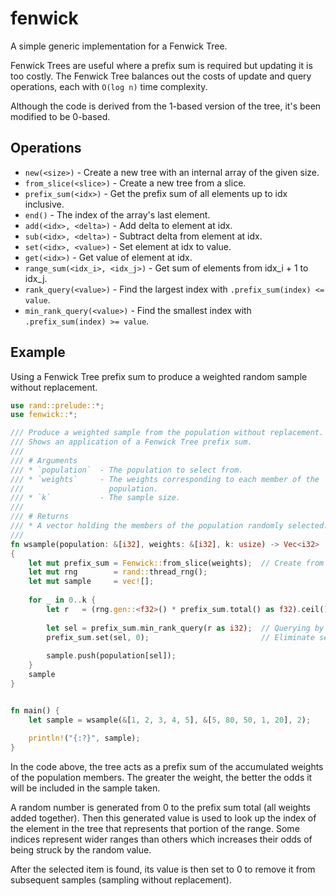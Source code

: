 # fenwick

A simple generic implementation for a Fenwick Tree.

Fenwick Trees are useful where a prefix sum is required but updating it is too 
costly. The Fenwick Tree balances out the costs of update and query operations,
each with `O(log n)` time complexity.

Although the code is derived from the 1-based version of the tree, it's been
modified to be 0-based.

## Operations

 * `new(<size>)` - Create a new tree with an internal array of the given size.
 * `from_slice(<slice>)` - Create a new tree from a slice.
 * `prefix_sum(<idx>)` - Get the prefix sum of all elements up to idx inclusive.
 * `end()` - The index of the array's last element.
 * `add(<idx>, <delta>)` - Add delta to element at idx.
 * `sub(<idx>, <delta>)` - Subtract delta from element at idx.
 * `set(<idx>, <value>)` - Set element at idx to value.
 * `get(<idx>)` - Get value of element at idx.
 * `range_sum(<idx_i>, <idx_j>)` - Get sum of elements from idx_i + 1 to idx_j.
 * `rank_query(<value>)` - Find the largest index with `.prefix_sum(index) <= value`.
 * `min_rank_query(<value>)` - Find the smallest index with `.prefix_sum(index) >= value`.
 
## Example

Using a Fenwick Tree prefix sum to produce a weighted random sample without
replacement.

```rust
use rand::prelude::*;
use fenwick::*;

/// Produce a weighted sample from the population without replacement. 
/// Shows an application of a Fenwick Tree prefix sum.
///
/// # Arguments
/// * `population`  - The population to select from.
/// * `weights`     - The weights corresponding to each member of the 
///                   population.
/// * `k`           - The sample size.
///
/// # Returns
/// * A vector holding the members of the population randomly selected.
///
fn wsample(population: &[i32], weights: &[i32], k: usize) -> Vec<i32>
{
    let mut prefix_sum = Fenwick::from_slice(weights);  // Create from slice.
    let mut rng        = rand::thread_rng();
    let mut sample     = vec![];
    
    for _ in 0..k {
        let r   = (rng.gen::<f32>() * prefix_sum.total() as f32).ceil();
        
        let sel = prefix_sum.min_rank_query(r as i32);  // Querying by value.
        prefix_sum.set(sel, 0);                         // Eliminate selection.
        
        sample.push(population[sel]);
    }
    sample
}


fn main() {
    let sample = wsample(&[1, 2, 3, 4, 5], &[5, 80, 50, 1, 20], 2);
    
    println!("{:?}", sample);
}
```
 
In the code above, the tree acts as a prefix sum of the accumulated weights
of the population members. The greater the weight, the better the odds it will
be included in the sample taken.

A random number is generated from 0 to the prefix sum total (all weights added
together). Then this generated value is used to look up the index of the element 
in the tree that represents that portion of the range. Some indices represent
wider ranges than others which increases their odds of being struck by the random
value.

After the selected item is found, its value is then set to 0 to remove it from
subsequent samples (sampling without replacement).
 
